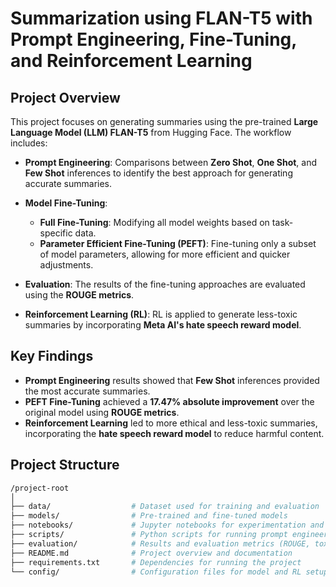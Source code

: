 # Summarization using FLAN-T5 with Prompt Engineering, Fine-Tuning, and Reinforcement Learning

## Project Overview

This project focuses on generating summaries using the pre-trained **Large Language Model (LLM) FLAN-T5** from Hugging Face. The workflow includes:

- **Prompt Engineering**: Comparisons between **Zero Shot**, **One Shot**, and **Few Shot** inferences to identify the best approach for generating accurate summaries.
  
- **Model Fine-Tuning**:
  - **Full Fine-Tuning**: Modifying all model weights based on task-specific data.
  - **Parameter Efficient Fine-Tuning (PEFT)**: Fine-tuning only a subset of model parameters, allowing for more efficient and quicker adjustments.
  
- **Evaluation**: The results of the fine-tuning approaches are evaluated using the **ROUGE metrics**.
  
- **Reinforcement Learning (RL)**: RL is applied to generate less-toxic summaries by incorporating **Meta AI's hate speech reward model**.

## Key Findings

- **Prompt Engineering** results showed that **Few Shot** inferences provided the most accurate summaries.
- **PEFT Fine-Tuning** achieved a **17.47% absolute improvement** over the original model using **ROUGE metrics**.
- **Reinforcement Learning** led to more ethical and less-toxic summaries, incorporating the **hate speech reward model** to reduce harmful content.

## Project Structure

```bash
/project-root
│
├── data/                  # Dataset used for training and evaluation
├── models/                # Pre-trained and fine-tuned models
├── notebooks/             # Jupyter notebooks for experimentation and results
├── scripts/               # Python scripts for running prompt engineering, fine-tuning, and RL training
├── evaluation/            # Results and evaluation metrics (ROUGE, toxicity)
├── README.md              # Project overview and documentation
├── requirements.txt       # Dependencies for running the project
└── config/                # Configuration files for model and RL setup

